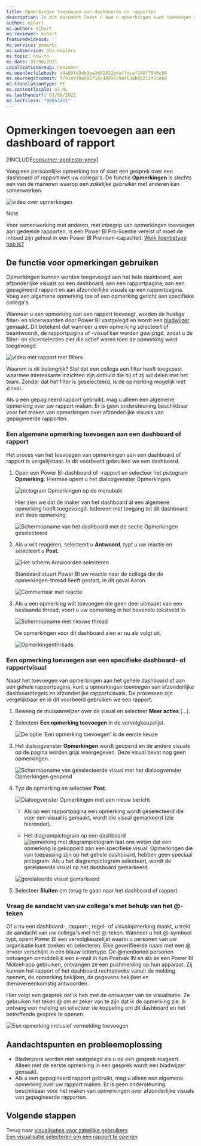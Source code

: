 ```yaml
---
title: Opmerkingen toevoegen aan dashboards en rapporten
description: In dit document leest u hoe u opmerkingen kunt toevoegen aan een dashboard, rapport of visual en hoe u opmerkingen kunt gebruiken om gesprekken met samenwerkers te voeren.
author: mihart
ms.author: mihart
ms.reviewer: mihart
featuredvideoid: ''
ms.service: powerbi
ms.subservice: pbi-explore
ms.topic: how-to
ms.date: 01/08/2021
LocalizationGroup: Consumer
ms.openlocfilehash: a4a89fd9db3ea3d92012bdaffdcaf248f7546c86
ms.sourcegitcommit: f791eef8e885f18c48997c9af63ab56211f1ceb8
ms.translationtype: HT
ms.contentlocale: nl-NL
ms.lasthandoff: 01/09/2021
ms.locfileid: "98053461"
---
```

# <a name="add-comments-to-a-dashboard-or-report"></a>Opmerkingen toevoegen aan een dashboard of rapport

[!INCLUDE[consumer-appliesto-ynny](../includes/consumer-appliesto-ynny.md)]

Voeg een persoonlijke opmerking toe of start een gesprek over een dashboard of rapport met uw collega's. De functie **Opmerkingen** is slechts een van de manieren waarop een *zakelijke gebruiker* met anderen kan samenwerken. 

![video over opmerkingen](media/end-user-comment/comment.gif)

> [!NOTE]
> Voor samenwerking met anderen, met inbegrip van opmerkingen toevoegen aan gedeelde rapporten, is een Power BI Pro-licentie vereist of moet de inhoud zijn gehost in een Power BI Premium-capaciteit. [Welk licentietype heb ik?](end-user-license.md)

## <a name="how-to-use-the-comments-feature"></a>De functie voor opmerkingen gebruiken
Opmerkingen kunnen worden toegevoegd aan het hele dashboard, aan afzonderlijke visuals op een dashboard, aan een rapportpagina, aan een gepagineerd rapport en aan afzonderlijke visuals op een rapportpagina. Voeg een algemene opmerking toe of een opmerking gericht aan specifieke collega's.  

Wanneer u een opmerking aan een rapport toevoegt, worden de huidige filter- en slicerwaarden door Power BI vastgelegd en wordt een [bladwijzer](end-user-bookmarks.md) gemaakt. Dit betekent dat wanneer u een opmerking selecteert of beantwoordt, de rapportpagina of -visual kan worden gewijzigd, zodat u de filter- en slicerselecties ziet die actief waren toen de opmerking werd toegevoegd.  

![video met rapport met filters](media/end-user-comment/power-bi-comment.gif)

Waarom is dit belangrijk? Stel dat een collega een filter heeft toegepast waarmee interessante inzichten zijn onthuld die hij of zij wil delen met het team. Zonder dat het filter is geselecteerd, is de opmerking mogelijk niet zinvol.

Als u een gepagineerd rapport gebruikt, mag u alleen een algemene opmerking over uw rapport maken.  Er is geen ondersteuning beschikbaar voor het maken van opmerkingen over afzonderlijke visuals van gepagineerde rapporten.

### <a name="add-a-general-comment-to-a-dashboard-or-report"></a>Een algemene opmerking toevoegen aan een dashboard of rapport
Het proces van het toevoegen van opmerkingen aan een dashboard of rapport is vergelijkbaar.  In dit voorbeeld gebruiken we een dashboard. 

1. Open een Power BI-dashboard of -rapport en selecteer het pictogram **Opmerking**. Hiermee opent u het dialoogvenster Opmerkingen.

    ![pictogram Opmerkingen op de menubalk](media/end-user-comment/power-bi-comment-icon.png)

    Hier zien we dat de maker van het dashboard al een algemene opmerking heeft toegevoegd.  Iedereen met toegang tot dit dashboard ziet deze opmerking.

    ![Schermopname van het dashboard met de sectie Opmerkingen geselecteerd](media/end-user-comment/power-bi-first-comments.png)

2. Als u wilt reageren, selecteert u **Antwoord**, typt u uw reactie en selecteert u **Post**.  

    ![Het scherm Antwoorden selecteren](media/end-user-comment/power-bi-comments-reply.png)

    Standaard stuurt Power BI uw reactie naar de collega die de opmerkingen-thread heeft gestart, in dit geval Aaron. 

    ![Commentaar met reactie](media/end-user-comment/power-bi-respond.png)

 3. Als u een opmerking wilt toevoegen die geen deel uitmaakt van een bestaande thread, voert u uw opmerking in het bovenste tekstveld in.

    ![Schermopname met nieuwe thread](media/end-user-comment/power-bi-new-commenting.png)

    De opmerkingen voor dit dashboard zien er nu als volgt uit.

    ![Opmerkingenthreads](media/end-user-comment/power-bi-conversation.png)

### <a name="add-a-comment-to-a-specific-dashboard-or-report-visual"></a>Een opmerking toevoegen aan een specifieke dashboard- of rapportvisual
Naast het toevoegen van opmerkingen aan het gehele dashboard of aan een gehele rapportpagina, kunt u opmerkingen toevoegen aan afzonderlijke dashboardtegels en afzonderlijke rapportvisuals. De processen zijn vergelijkbaar en in dit voorbeeld gebruiken we een rapport.

1. Beweeg de muisaanwijzer over de visual en selecteer **Meer acties** (...).    
2. Selecteer **Een opmerking toevoegen** in de vervolgkeuzelijst.

    ![De optie 'Een opmerking toevoegen' is de eerste keuze](media/end-user-comment/power-bi-comment-reports.png)  

3.  Het dialoogvenster **Opmerkingen** wordt geopend en de andere visuals op de pagina worden grijs weergegeven. Deze visual bevat nog geen opmerkingen. 

    ![Schermopname van geselecteerde visual met het dialoogvenster Opmerkingen geopend](media/end-user-comment/power-bi-comments-column.png)  

4. Typ de opmerking en selecteer **Post**.

    ![Dialoogvenster Opmerkingen met een nieuw bericht](media/end-user-comment/power-bi-comment-spikes.png)  

    - Als op een rapportpagina een opmerking wordt geselecteerd die voor een visual is gemaakt, wordt die visual gemarkeerd (zie hieronder).

    - Het diagrampictogram op een dashboard ![opmerking met diagrampictogram](media/end-user-comment/power-bi-comment-chart-icon.png) laat ons weten dat een opmerking is gekoppeld aan een specifieke visual. Opmerkingen die van toepassing zijn op het gehele dashboard, hebben geen speciaal pictogram. Als u het diagrampictogram selecteert, wordt de gerelateerde visual op het dashboard gemarkeerd.
    

    ![gerelateerde visual gemarkeerd](media/end-user-comment/power-bi-highlights.png)

5. Selecteer **Sluiten** om terug te gaan naar het dashboard of rapport.

### <a name="get-your-colleagues-attention-by-using-the--sign"></a>Vraag de aandacht van uw collega's met behulp van het @-teken
Of u nu een dashboard-, rapport-, tegel- of visualopmerking maakt, u trekt de aandacht van uw collega's met het \@-teken.  Wanneer u het \@-symbool typt, opent Power BI een vervolgkeuzelijst waarin u personen van uw organisatie kunt zoeken en selecteren. Elke geverifieerde naam met een \@ ervoor verschijnt in een blauw lettertype. De @mentioned personen ontvangen onmiddellijk een e-mail in hun Postvak IN en als ze een Power BI Mobiel-app gebruiken, ontvangen ze een pushmelding op hun apparaat. Zij kunnen het rapport of het dashboard rechtstreeks vanuit de melding openen, de opmerking bekijken, de gegevens bekijken en dienovereenkomstig antwoorden.

Hier volgt een gesprek dat ik heb met de *ontwerper* van de visualisatie. Ze gebruiken het teken @ om er zeker van te zijn dat ik de opmerking zie. Ik ontvang een melding en selecteer de koppeling om dit dashboard en het betreffende gesprek te openen.  

![Een opmerking inclusief vermelding toevoegen](media/end-user-comment/power-bi-comment-conversation.png)  

## <a name="considerations-and-troubleshooting"></a>Aandachtspunten en probleemoplossing

- Bladwijzers worden niet vastgelegd als u op een gesprek reageert. Alleen met de eerste opmerking in een gesprek wordt een bladwijzer gemaakt.
- Als u een gepagineerd rapport gebruikt, mag u alleen een algemene opmerking over uw rapport maken.  Er is geen ondersteuning beschikbaar voor het maken van opmerkingen over afzonderlijke visuals van gepagineerde rapporten.

## <a name="next-steps"></a>Volgende stappen
Terug naar [visualisaties voor zakelijke gebruikers](end-user-visualizations.md)    
[Een visualisatie selecteren om een rapport te openen](end-user-report-open.md)
